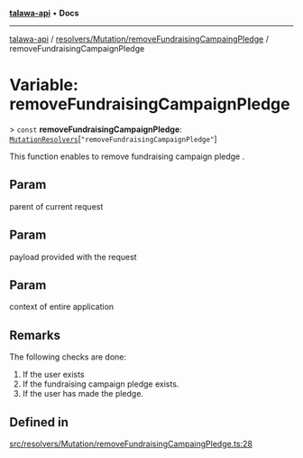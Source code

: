[**talawa-api**](../../../../README.md) • **Docs**

***

[talawa-api](../../../../modules.md) / [resolvers/Mutation/removeFundraisingCampaingPledge](../README.md) / removeFundraisingCampaignPledge

# Variable: removeFundraisingCampaignPledge

\> `const` **removeFundraisingCampaignPledge**: [`MutationResolvers`](../../../../types/generatedGraphQLTypes/type-aliases/MutationResolvers.md)\[`"removeFundraisingCampaignPledge"`\]

This function enables to remove fundraising campaign pledge .

## Param

parent of current request

## Param

payload provided with the request

## Param

context of entire application

## Remarks

The following checks are done:
1. If the user exists
2. If the fundraising campaign pledge exists.
3. If the user has made the pledge.

## Defined in

[src/resolvers/Mutation/removeFundraisingCampaingPledge.ts:28](https://github.com/PalisadoesFoundation/talawa-api/blob/c952c7a3bfd4b8b910fbae10313f5402ade5a9d4/src/resolvers/Mutation/removeFundraisingCampaingPledge.ts#L28)
